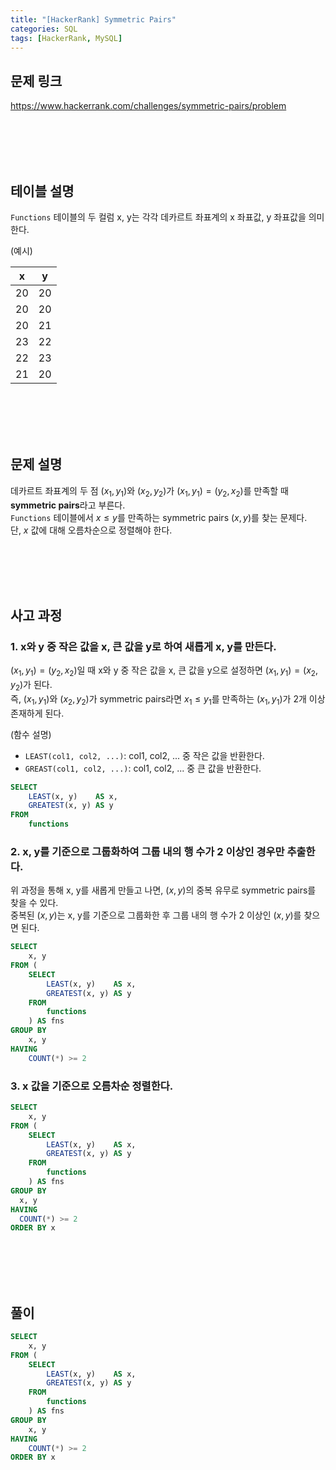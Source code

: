 ```yaml
---
title: "[HackerRank] Symmetric Pairs"
categories: SQL
tags: [HackerRank, MySQL]
---
```


## 문제 링크

<https://www.hackerrank.com/challenges/symmetric-pairs/problem>

<br><br><br><br>

## 테이블 설명

`Functions` 테이블의 두 컬럼 x, y는 각각 데카르트 좌표계의 x 좌표값, y 좌표값을 의미한다.

(예시)

|x|y|
|:-:|:-:|
|20|20|
|20|20|
|20|21|
|23|22|
|22|23|
|21|20|

<br><br><br><br>

## 문제 설명

데카르트 좌표계의 두 점 $(x_1, y_1)$와 $(x_2, y_2)$가 $(x_1, y_1) = (y_2, x_2)$를 만족할 때 **symmetric pairs**라고 부른다.  
`Functions` 테이블에서 $x \leq y$를 만족하는 symmetric pairs $(x, y)$를 찾는 문제다.  
단, $x$ 값에 대해 오름차순으로 정렬해야 한다.

<br><br><br><br>

## 사고 과정

### 1. x와 y 중 작은 값을 x, 큰 값을 y로 하여 새롭게 x, y를 만든다.

$(x_1, y_1) = (y_2, x_2)$일 때 x와 y 중 작은 값을 x, 큰 값을 y으로 설정하면 $(x_1, y_1) = (x_2, y_2)$가 된다.  
즉, $(x_1, y_1)$와 $(x_2, y_2)$가 symmetric pairs라면 $x_1 \leq y_1$를 만족하는 $(x_1, y_1)$가 2개 이상 존재하게 된다.

(함수 설명)

- `LEAST(col1, col2, ...)`: col1, col2, ... 중 작은 값을 반환한다.
- `GREAST(col1, col2, ...)`: col1, col2, ... 중 큰 값을 반환한다.

```sql
SELECT 
    LEAST(x, y)    AS x, 
    GREATEST(x, y) AS y 
FROM 
    functions
```

### 2. x, y를 기준으로 그룹화하여 그룹 내의 행 수가 2 이상인 경우만 추출한다.

위 과정을 통해 x, y를 새롭게 만들고 나면, $(x, y)$의 중복 유무로 symmetric pairs를 찾을 수 있다.  
중복된 $(x, y)$는 x, y를 기준으로 그룹화한 후 그룹 내의 행 수가 2 이상인 $(x, y)$를 찾으면 된다.

```sql
SELECT 
    x, y
FROM (
    SELECT 
        LEAST(x, y)    AS x, 
        GREATEST(x, y) AS y 
    FROM 
        functions
    ) AS fns 
GROUP BY 
    x, y 
HAVING 
    COUNT(*) >= 2 
```

### 3. x 값을 기준으로 오름차순 정렬한다.

```sql
SELECT 
    x, y
FROM (
    SELECT 
        LEAST(x, y)    AS x, 
        GREATEST(x, y) AS y 
    FROM 
        functions
    ) AS fns 
GROUP BY 
  x, y 
HAVING 
  COUNT(*) >= 2 
ORDER BY x
```

<br><br><br><br>

## 풀이

```sql
SELECT 
    x, y
FROM (
    SELECT 
        LEAST(x, y)    AS x, 
        GREATEST(x, y) AS y 
    FROM 
        functions
    ) AS fns 
GROUP BY 
    x, y 
HAVING 
    COUNT(*) >= 2 
ORDER BY x
```